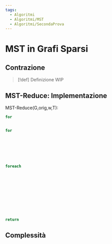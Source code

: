 ```yaml
---
tags:
  - Algoritmi
  - Algoritmi/MST
  - Algoritmi/SecondaProva
---
```

# MST in Grafi Sparsi

## Contrazione


> [!def] Definizione
> WIP


## MST-Reduce: Implementazione

$\text{MST-Reduce(G,orig,w,T):}$ 


```cs
for


for







foreach











return
```

## Complessità